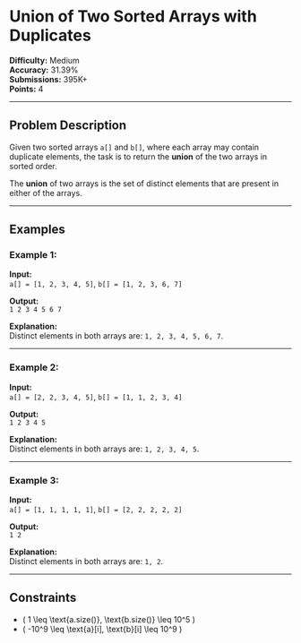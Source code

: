 # Union of Two Sorted Arrays with Duplicates  


**Difficulty:** Medium  
**Accuracy:** 31.39%  
**Submissions:** 395K+  
**Points:** 4  

---

## Problem Description  
Given two sorted arrays `a[]` and `b[]`, where each array may contain duplicate elements, the task is to return the **union** of the two arrays in sorted order.  

The **union** of two arrays is the set of distinct elements that are present in either of the arrays.

---

## Examples  

### Example 1:  
**Input:**  
`a[] = [1, 2, 3, 4, 5]`, `b[] = [1, 2, 3, 6, 7]`  

**Output:**  
`1 2 3 4 5 6 7`  

**Explanation:**  
Distinct elements in both arrays are: `1, 2, 3, 4, 5, 6, 7`.

---

### Example 2:  
**Input:**  
`a[] = [2, 2, 3, 4, 5]`, `b[] = [1, 1, 2, 3, 4]`  

**Output:**  
`1 2 3 4 5`  

**Explanation:**  
Distinct elements in both arrays are: `1, 2, 3, 4, 5`.

---

### Example 3:  
**Input:**  
`a[] = [1, 1, 1, 1, 1]`, `b[] = [2, 2, 2, 2, 2]`  

**Output:**  
`1 2`  

**Explanation:**  
Distinct elements in both arrays are: `1, 2`.

---

## Constraints  
- \( 1 \leq \text{a.size()}, \text{b.size()} \leq 10^5 \)  
- \( -10^9 \leq \text{a}[i], \text{b}[i] \leq 10^9 \)  

